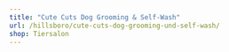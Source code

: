 ```yaml
---
title: "Cute Cuts Dog Grooming & Self-Wash"
url: /hillsboro/cute-cuts-dog-grooming-und-self-wash/
shop: Tiersalon
---
```

